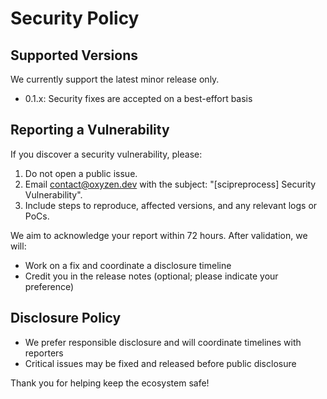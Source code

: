 # Security Policy

## Supported Versions

We currently support the latest minor release only.

- 0.1.x: Security fixes are accepted on a best-effort basis

## Reporting a Vulnerability

If you discover a security vulnerability, please:

1. Do not open a public issue.
2. Email contact@oxyzen.dev with the subject: "[scipreprocess] Security Vulnerability".
3. Include steps to reproduce, affected versions, and any relevant logs or PoCs.

We aim to acknowledge your report within 72 hours. After validation, we will:

- Work on a fix and coordinate a disclosure timeline
- Credit you in the release notes (optional; please indicate your preference)

## Disclosure Policy

- We prefer responsible disclosure and will coordinate timelines with reporters
- Critical issues may be fixed and released before public disclosure

Thank you for helping keep the ecosystem safe!
